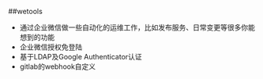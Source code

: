 ##wetools
* 通过企业微信做一些自动化的运维工作，比如发布服务、日常变更等很多你能想到的功能
* 企业微信授权免登陆
* 基于LDAP及Google Authenticator认证
* gitlab的webhook自定义